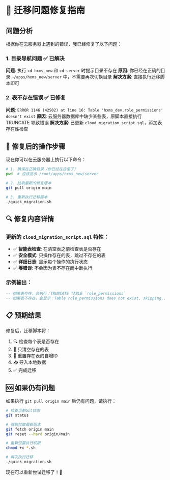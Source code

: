 # 🔧 迁移问题修复指南

## 问题分析

根据你在云服务器上遇到的错误，我已经修复了以下问题：

### 1. 目录导航问题 ✅ 已解决

**问题**: 执行 `cd hxms_new` 和 `cd server` 时提示目录不存在 **原因**: 你已经在正确的目录 `~/apps/hxms_new/server` 中，不需要再次切换目录 **解决方案**: 直接执行迁移脚本即可

### 2. 表不存在错误 ✅ 已修复

**问题**: `ERROR 1146 (42S02) at line 16: Table 'hxms_dev.role_permissions' doesn't exist` **原因**: 云服务器数据库中缺少某些表，原脚本直接执行 TRUNCATE 导致错误 **解决方案**: 已更新 `cloud_migration_script.sql`，添加表存在性检查

## 🚀 修复后的操作步骤

现在你可以在云服务器上执行以下命令：

```bash
# 1. 确保在正确目录（你已经在这里了）
pwd  # 应该显示 /root/apps/hxms_new/server

# 2. 拉取最新的修复版本
git pull origin main

# 3. 重新执行迁移脚本
./quick_migration.sh
```

## 🔍 修复内容详情

### 更新的 `cloud_migration_script.sql` 特性：

- ✅ **智能表检查**: 在清空表之前检查表是否存在
- ✅ **安全模式**: 只操作存在的表，跳过不存在的表
- ✅ **详细日志**: 显示每个操作的执行状态
- ✅ **零错误**: 不会因为表不存在而中断执行

### 示例输出：

```sql
-- 如果表存在，会执行：TRUNCATE TABLE `role_permissions`
-- 如果表不存在，会显示：Table role_permissions does not exist, skipping...
```

## 📋 预期结果

修复后，迁移脚本将：

1. 🔍 检查每个表是否存在
2. 🧹 只清空存在的表
3. 🔄 重置存在表的自增ID
4. 📥 导入本地数据
5. ✅ 完成迁移

## 🆘 如果仍有问题

如果执行 `git pull origin main` 后仍有问题，请执行：

```bash
# 检查当前Git状态
git status

# 强制拉取最新版本
git fetch origin main
git reset --hard origin/main

# 重新设置执行权限
chmod +x *.sh

# 再次执行迁移
./quick_migration.sh
```

现在可以重新尝试迁移了！🎉
